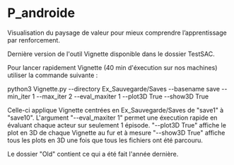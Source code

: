 # P_androide
Visualisation du paysage de valeur pour mieux comprendre l’apprentissage par renforcement.

Dernière version de l'outil Vignette disponible dans le dossier TestSAC.

Pour lancer rapidement Vignette (40 min d'éxecution sur nos machines) utiliser la commande suivante :

python3 Vignette.py --directory Ex_Sauvegarde/Saves --basename save --min_iter 1 --max_iter 2 --eval_maxiter 1 --plot3D True --show3D True

Celle-ci applique Vignette centrées en Ex_Sauvegarde/Saves de "save1" à "save10".
L'argument "--eval_maxiter 1" permet une éxecution rapide en évaluant chaque acteur sur seulement 1 épisode.
           "--plot3D True" affiche le plot en 3D de chaque Vignette au fur et à mesure
           "--show3D True" affiche tous les plots en 3D une fois que tous les fichiers ont été parcouru.

Le dossier "Old" contient ce qui a été fait l'année dernière.
